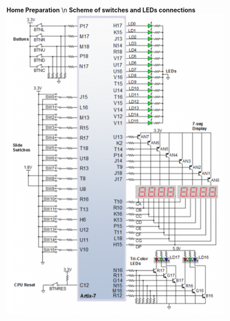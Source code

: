 **Home Preparation**
\n
**Scheme of switches and LEDs connections**
![](https://github.com/xzdraz12/digital-electronics-1/blob/main/labs/03-vivado/Snimek_obrazovky_2022-02-28_v_10.png)
